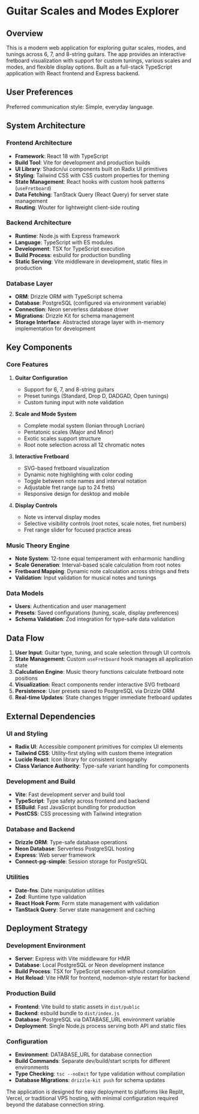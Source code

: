 # Guitar Scales and Modes Explorer

## Overview

This is a modern web application for exploring guitar scales, modes, and tunings across 6, 7, and 8-string guitars. The app provides an interactive fretboard visualization with support for custom tunings, various scales and modes, and flexible display options. Built as a full-stack TypeScript application with React frontend and Express backend.

## User Preferences

Preferred communication style: Simple, everyday language.

## System Architecture

### Frontend Architecture
- **Framework**: React 18 with TypeScript
- **Build Tool**: Vite for development and production builds
- **UI Library**: Shadcn/ui components built on Radix UI primitives
- **Styling**: Tailwind CSS with CSS custom properties for theming
- **State Management**: React hooks with custom hook patterns (`useFretboard`)
- **Data Fetching**: TanStack Query (React Query) for server state management
- **Routing**: Wouter for lightweight client-side routing

### Backend Architecture
- **Runtime**: Node.js with Express framework
- **Language**: TypeScript with ES modules
- **Development**: TSX for TypeScript execution
- **Build Process**: esbuild for production bundling
- **Static Serving**: Vite middleware in development, static files in production

### Database Layer
- **ORM**: Drizzle ORM with TypeScript schema
- **Database**: PostgreSQL (configured via environment variable)
- **Connection**: Neon serverless database driver
- **Migrations**: Drizzle Kit for schema management
- **Storage Interface**: Abstracted storage layer with in-memory implementation for development

## Key Components

### Core Features
1. **Guitar Configuration**
   - Support for 6, 7, and 8-string guitars
   - Preset tunings (Standard, Drop D, DADGAD, Open tunings)
   - Custom tuning input with note validation

2. **Scale and Mode System**
   - Complete modal system (Ionian through Locrian)
   - Pentatonic scales (Major and Minor)
   - Exotic scales support structure
   - Root note selection across all 12 chromatic notes

3. **Interactive Fretboard**
   - SVG-based fretboard visualization
   - Dynamic note highlighting with color coding
   - Toggle between note names and interval notation
   - Adjustable fret range (up to 24 frets)
   - Responsive design for desktop and mobile

4. **Display Controls**
   - Note vs interval display modes
   - Selective visibility controls (root notes, scale notes, fret numbers)
   - Fret range slider for focused practice areas

### Music Theory Engine
- **Note System**: 12-tone equal temperament with enharmonic handling
- **Scale Generation**: Interval-based scale calculation from root notes
- **Fretboard Mapping**: Dynamic note calculation across strings and frets
- **Validation**: Input validation for musical notes and tunings

### Data Models
- **Users**: Authentication and user management
- **Presets**: Saved configurations (tuning, scale, display preferences)
- **Schema Validation**: Zod integration for type-safe data validation

## Data Flow

1. **User Input**: Guitar type, tuning, and scale selection through UI controls
2. **State Management**: Custom `useFretboard` hook manages all application state
3. **Calculation Engine**: Music theory functions calculate fretboard note positions
4. **Visualization**: React components render interactive SVG fretboard
5. **Persistence**: User presets saved to PostgreSQL via Drizzle ORM
6. **Real-time Updates**: State changes trigger immediate fretboard updates

## External Dependencies

### UI and Styling
- **Radix UI**: Accessible component primitives for complex UI elements
- **Tailwind CSS**: Utility-first styling with custom theme integration
- **Lucide React**: Icon library for consistent iconography
- **Class Variance Authority**: Type-safe variant handling for components

### Development and Build
- **Vite**: Fast development server and build tool
- **TypeScript**: Type safety across frontend and backend
- **ESBuild**: Fast JavaScript bundling for production
- **PostCSS**: CSS processing with Tailwind integration

### Database and Backend
- **Drizzle ORM**: Type-safe database operations
- **Neon Database**: Serverless PostgreSQL hosting
- **Express**: Web server framework
- **Connect-pg-simple**: Session storage for PostgreSQL

### Utilities
- **Date-fns**: Date manipulation utilities
- **Zod**: Runtime type validation
- **React Hook Form**: Form state management with validation
- **TanStack Query**: Server state management and caching

## Deployment Strategy

### Development Environment
- **Server**: Express with Vite middleware for HMR
- **Database**: Local PostgreSQL or Neon development instance
- **Build Process**: TSX for TypeScript execution without compilation
- **Hot Reload**: Vite HMR for frontend, nodemon-style restart for backend

### Production Build
- **Frontend**: Vite build to static assets in `dist/public`
- **Backend**: esbuild bundle to `dist/index.js`
- **Database**: PostgreSQL via DATABASE_URL environment variable
- **Deployment**: Single Node.js process serving both API and static files

### Configuration
- **Environment**: DATABASE_URL for database connection
- **Build Commands**: Separate dev/build/start scripts for different environments
- **Type Checking**: `tsc --noEmit` for type validation without compilation
- **Database Migrations**: `drizzle-kit push` for schema updates

The application is designed for easy deployment to platforms like Replit, Vercel, or traditional VPS hosting, with minimal configuration required beyond the database connection string.